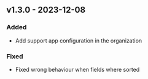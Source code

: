 ## v1.3.0 - 2023-12-08
### Added
* Add support app configuration in the organization
### Fixed
* Fixed wrong behaviour when fields where sorted
